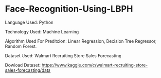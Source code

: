 # Face-Recognition-Using-LBPH

Language Used:
Python

Technology Used:
Machine Learning 

Algorithm Used For Preditcion:
Linear Regression,
Decision Tree Regressor, 
Random Forest. 

Dataset Used:
Walmart Recruiting Store Sales Forecasting

Dowload Dataset: https://www.kaggle.com/c/walmart-recruiting-store-sales-forecasting/data
